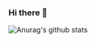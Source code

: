 ### Hi there 👋

![Anurag's github stats](https://github-readme-stats.vercel.app/api?username=MateuszKawka&show_icons=true&count_private=true&theme=dracula)


<!--
**MateuszKawka/MateuszKawka** is a ✨ _special_ ✨ repository because its `README.md` (this file) appears on your GitHub profile.

Here are some ideas to get you started:

- 🔭 I’m currently working on ...
- 🌱 I’m currently learning ...
- 👯 I’m looking to collaborate on ...
- 🤔 I’m looking for help with ...
- 💬 Ask me about ...
- 📫 How to reach me: ...
- 😄 Pronouns: ...
- ⚡ Fun fact: ...
-->
